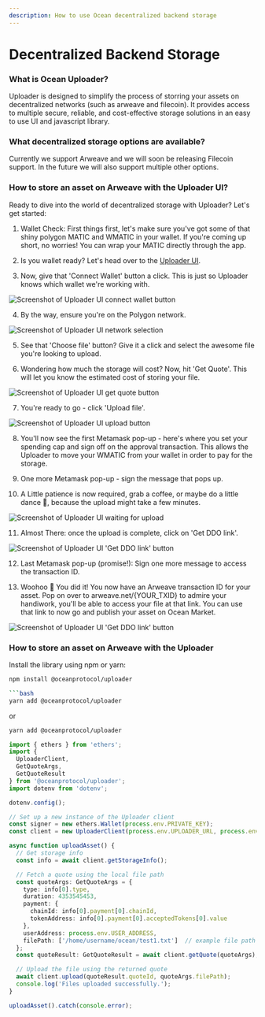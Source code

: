 ```yaml
---
description: How to use Ocean decentralized backend storage
---
```


# Decentralized Backend Storage

### What is Ocean Uploader? 

Uploader is designed to simplify the process of storring your assets on decentralized networks (such as arweave and filecoin). It provides access to multiple secure, reliable, and cost-effective storage solutions in an easy to use UI and javascript library.

### What decentralized storage options are available?

Currently we support Arweave and we will soon be releasing Filecoin support. In the future we will also support multiple other options. 

### How to store an asset on Arweave with the Uploader UI? 

Ready to dive into the world of decentralized storage with Uploader? Let's get started:

1. Wallet Check: First things first, let's make sure you've got some of that shiny polygon MATIC and WMATIC in your wallet. If you're coming up short, no worries! You can wrap your MATIC directly through the app.

2. Is you wallet ready? Let's head over to the [Uploader UI](https://uploader-ui.vercel.app/).

3. Now, give that 'Connect Wallet' button a click. This is just so Uploader knows which wallet we're working with.

![Screenshot of Uploader UI connect wallet button](../../.gitbook/assets/hosting/uploader-ui-connect.png)

4. By the way, ensure you're on the Polygon network.

![Screenshot of Uploader UI network selection](../../.gitbook/assets/hosting/uploader-ui-network.png)

5. See that 'Choose file' button? Give it a click and select the awesome file you're looking to upload.

6. Wondering how much the storage will cost? Now, hit 'Get Quote'. This will let you know the estimated cost of storing your file. 

![Screenshot of Uploader UI get quote button](../../.gitbook/assets/hosting/uploader-ui-get-quote.png)

7. You're ready to go - click 'Upload file'.

![Screenshot of Uploader UI upload button](../../.gitbook/assets/hosting/uploader-ui-upload.png)

8. You'll now see the first Metamask pop-up - here's where you set your spending cap and sign off on the approval transaction. This allows the Uploader to move your WMATIC from your wallet in order to pay for the storage.

9. One more Metamask pop-up - sign the message that pops up.

10. A Little patience is now required, grab a coffee, or maybe do a little dance 🕺, because the upload might take a few minutes.

![Screenshot of Uploader UI waiting for upload](../../.gitbook/assets/hosting/uploader-ui-wait.png)

11. Almost There: once the upload is complete, click on 'Get DDO link'.

![Screenshot of Uploader UI 'Get DDO link' button](../../.gitbook/assets/hosting/uploader-ui-get-ddo-link.png)

12. Last Metamask pop-up (promise!): Sign one more message to access the transaction ID.

13. Woohoo 🎉 You did it! You now have an Arweave transaction ID for your asset. Pop on over to arweave.net/{YOUR_TXID} to admire your handiwork, you'll be able to access your file at that link. You can use that link to now go and publish your asset on Ocean Market. 

![Screenshot of Uploader UI 'Get DDO link' button](../../.gitbook/assets/hosting/uploader-ui-copy-ID.png)

### How to store an asset on Arweave with the Uploader

Install the library using npm or yarn:

```bash
npm install @oceanprotocol/uploader

```bash
yarn add @oceanprotocol/uploader
```

or

```bash
yarn add @oceanprotocol/uploader
```

```typescript
import { ethers } from 'ethers';
import {
  UploaderClient,
  GetQuoteArgs,
  GetQuoteResult
} from '@oceanprotocol/uploader';
import dotenv from 'dotenv';

dotenv.config();

// Set up a new instance of the Uploader client
const signer = new ethers.Wallet(process.env.PRIVATE_KEY);
const client = new UploaderClient(process.env.UPLOADER_URL, process.env.UPLOADER_ACCOUNT, signer);

async function uploadAsset() {
  // Get storage info
  const info = await client.getStorageInfo();

  // Fetch a quote using the local file path
  const quoteArgs: GetQuoteArgs = {
    type: info[0].type,
    duration: 4353545453,
    payment: {
      chainId: info[0].payment[0].chainId,
      tokenAddress: info[0].payment[0].acceptedTokens[0].value
    },
    userAddress: process.env.USER_ADDRESS,
    filePath: ['/home/username/ocean/test1.txt']  // example file path
  };
  const quoteResult: GetQuoteResult = await client.getQuote(quoteArgs);

  // Upload the file using the returned quote
  await client.upload(quoteResult.quoteId, quoteArgs.filePath);
  console.log('Files uploaded successfully.');
}

uploadAsset().catch(console.error);

```